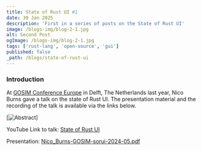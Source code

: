 ```yaml
---
title: State of Rust UI #1
date: 30 Jan 2025
description: 'First in a series of posts on the State of Rust UI'
image: /blogs-img/blog-2-1.jpg
alt: Second Post
ogImage: /blogs-img/blog-2-1.jpg
tags: ['rust-lang', 'open-source', 'gui']
published: false
_path: /blogs/state-of-rust-ui
---
```


### Introduction

At [GOSIM Conference Europe](https://europe2024.gosim.org/) in Delft, The Netherlands last year, Nico Burns gave a talk on the state of Rust UI.
The presentation material and the recording of the talk is available via the links below.

[![Abstract](/blogs-img/blog-2-2.jpg)]

YouTube Link to talk: [State of Rust UI](https://youtu.be/G9vXU2oXVPw?si=Kj1bJon2bUdHWfcR)

Presentation: [Nico_Burns-GOSIM-sorui-2024-05.pdf](https://cdn.prod.website-files.com/65d7e6309794c80135a17b0c/66424f229c41c4b4ec4f7cfb_Nico_Burns-GOSIM-sorui-2024-05.pdf)


